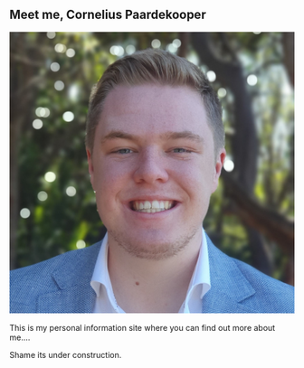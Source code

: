 ## Meet me, Cornelius Paardekooper
![This is me.](https://github.com/Cornelius2121/public-information/blob/gh-pages/20200830_120630%20(2).jpg)

This is my personal information site where you can find out more about me....

Shame its under construction.
